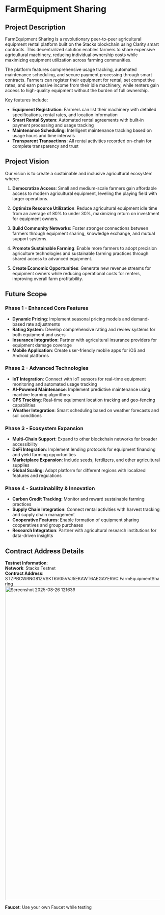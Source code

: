 # FarmEquipment Sharing

## Project Description

FarmEquipment Sharing is a revolutionary peer-to-peer agricultural equipment rental platform built on the Stacks blockchain using Clarity smart contracts. This decentralized solution enables farmers to share expensive agricultural machinery, reducing individual ownership costs while maximizing equipment utilization across farming communities.

The platform features comprehensive usage tracking, automated maintenance scheduling, and secure payment processing through smart contracts. Farmers can register their equipment for rental, set competitive rates, and earn passive income from their idle machinery, while renters gain access to high-quality equipment without the burden of full ownership.

Key features include:
- **Equipment Registration**: Farmers can list their machinery with detailed specifications, rental rates, and location information
- **Smart Rental System**: Automated rental agreements with built-in payment processing and usage tracking
- **Maintenance Scheduling**: Intelligent maintenance tracking based on usage hours and time intervals
- **Transparent Transactions**: All rental activities recorded on-chain for complete transparency and trust

## Project Vision

Our vision is to create a sustainable and inclusive agricultural ecosystem where:

1. **Democratize Access**: Small and medium-scale farmers gain affordable access to modern agricultural equipment, leveling the playing field with larger operations.

2. **Optimize Resource Utilization**: Reduce agricultural equipment idle time from an average of 80% to under 30%, maximizing return on investment for equipment owners.

3. **Build Community Networks**: Foster stronger connections between farmers through equipment sharing, knowledge exchange, and mutual support systems.

4. **Promote Sustainable Farming**: Enable more farmers to adopt precision agriculture technologies and sustainable farming practices through shared access to advanced equipment.

5. **Create Economic Opportunities**: Generate new revenue streams for equipment owners while reducing operational costs for renters, improving overall farm profitability.

## Future Scope

### Phase 1 - Enhanced Core Features
- **Dynamic Pricing**: Implement seasonal pricing models and demand-based rate adjustments
- **Rating System**: Develop comprehensive rating and review systems for both equipment and users
- **Insurance Integration**: Partner with agricultural insurance providers for equipment damage coverage
- **Mobile Application**: Create user-friendly mobile apps for iOS and Android platforms

### Phase 2 - Advanced Technologies
- **IoT Integration**: Connect with IoT sensors for real-time equipment monitoring and automated usage tracking
- **AI-Powered Maintenance**: Implement predictive maintenance using machine learning algorithms
- **GPS Tracking**: Real-time equipment location tracking and geo-fencing capabilities
- **Weather Integration**: Smart scheduling based on weather forecasts and soil conditions

### Phase 3 - Ecosystem Expansion
- **Multi-Chain Support**: Expand to other blockchain networks for broader accessibility
- **DeFi Integration**: Implement lending protocols for equipment financing and yield farming opportunities
- **Marketplace Expansion**: Include seeds, fertilizers, and other agricultural supplies
- **Global Scaling**: Adapt platform for different regions with localized features and regulations

### Phase 4 - Sustainability & Innovation
- **Carbon Credit Tracking**: Monitor and reward sustainable farming practices
- **Supply Chain Integration**: Connect rental activities with harvest tracking and supply chain management
- **Cooperative Features**: Enable formation of equipment sharing cooperatives and group purchases
- **Research Integration**: Partner with agricultural research institutions for data-driven insights

## Contract Address Details

**Testnet Information**:  
**Network**: Stacks Testnet  
**Contract Address**: STZPBCWRNG81ZVSKT6V05VVJ5EKAWT6AEGAYERVC.FarmEquipmentSharing
<img width="1920" height="1020" alt="Screenshot 2025-08-26 121639" src="https://github.com/user-attachments/assets/605ee215-d478-4bfc-9bcd-b66e49ff8bea" />

**Faucet**: Use your own Faucet while testing
